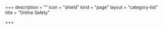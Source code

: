 +++
description = ""
icon = "shield"
kind = "page"
layout = "category-list"
title = "Online Safety"

+++
